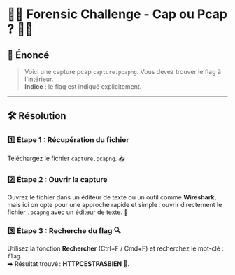 # 🕵️‍♂️ Forensic Challenge - Cap ou Pcap ? 🕵️‍♀️

## 📝 Énoncé
> Voici une capture pcap `capture.pcapng`. Vous devez trouver le flag à l'intérieur.  
> **Indice** : le flag est indiqué explicitement.  

---

## 🛠️ Résolution

### 1️⃣ Étape 1 : Récupération du fichier
Téléchargez le fichier `capture.pcapng`. 📥

### 2️⃣ Étape 2 : Ouvrir la capture
Ouvrez le fichier dans un éditeur de texte ou un outil comme **Wireshark**, mais ici on opte pour une approche rapide et simple : ouvrir directement le fichier `.pcapng` avec un éditeur de texte. 📄

### 3️⃣ Étape 3 : Recherche du flag 🔍
Utilisez la fonction **Rechercher** (Ctrl+F / Cmd+F) et recherchez le mot-clé : `flag`.  
➡️ Résultat trouvé : **HTTPCESTPASBIEN** 🎯.
